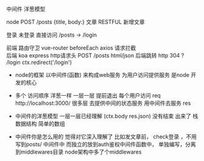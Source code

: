 中间件 洋葱模型

node  POST /posts {title, body:}  文章 
RESTFUL 新增文章

登录
未登录   直接访问  /posts  -> /login

前端  路由守卫 vue-router  beforeEach 
      axios 请求拦截  
后端  koa  express  http请求头 POST /posts
      html/json  后端跳转  http 304 ? /login
      ctx.redirect('/login')

- node的框架 以中间件(函数) 来构成web服务  为用户访问提供服务
  是node 开发的核心

- 多个 访问顺序
  洋葱一样 一层一层   提前退出
  每个用户访问 req  http://localhost:3000/
  很多层  去提供中间的状态服务
  用中间件去服务 res

- 中间件的洋葱模型
  一层一层已经理解 (ctx.body  res.json)
  没有结束  出来了  栈数据结构  简单的数组 

- 中间件你是怎么用的  觉得对它深入理解了
  比如发文章前， check登录 ，不用写到posts/ 中间件中
  而独立的放到auth鉴权中间件函数中， 单独编写，分离到middlewares目录
  node架构中多了个middlewares
